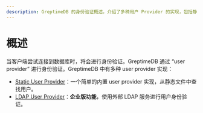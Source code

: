 ```yaml
---
description: GreptimeDB 的身份验证概述，介绍了多种用户 Provider 的实现，包括静态用户 Provider 和 LDAP 用户 Provider。
---
```


# 概述

当客户端尝试连接到数据库时，将会进行身份验证。GreptimeDB 通过 “user provider” 进行身份验证。GreptimeDB 中有多种 user
provider 实现：

- [Static User Provider](./static.md)：一个简单的内置 user provider 实现，从静态文件中查找用户。
- [LDAP User Provider](/enterprise/deployments/authentication.md)：**企业版功能**，使用外部 LDAP 服务进行用户身份验证。

